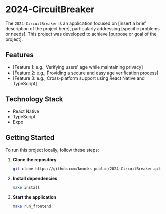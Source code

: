 # 2024-CircuitBreaker

The `2024-CircuitBreaker` is an application focused on [insert a brief description of the project here], particularly addressing [specific problems or needs]. This project was developed to achieve [purpose or goal of the project].

## Features

- [Feature 1: e.g., Verifying users' age while maintaining privacy]
- [Feature 2: e.g., Providing a secure and easy age verification process]
- [Feature 3: e.g., Cross-platform support using React Native and TypeScript]

## Technology Stack

- React Native
- TypeScript
- Expo

## Getting Started

To run this project locally, follow these steps:

1. **Clone the repository**

   ```bash
   git clone https://github.com/knocks-public/2024-CircuitBreaker.git
   ```

2. **Install dependencies**

   ```bash
   make install
   ```

3. **Start the application**

   ```bash
   make run_frontend
   ```
